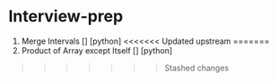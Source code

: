 # Interview-prep

1. Merge Intervals [] [python]
<<<<<<< Updated upstream
=======
2. Product of Array except Itself [] [python]
>>>>>>> Stashed changes
